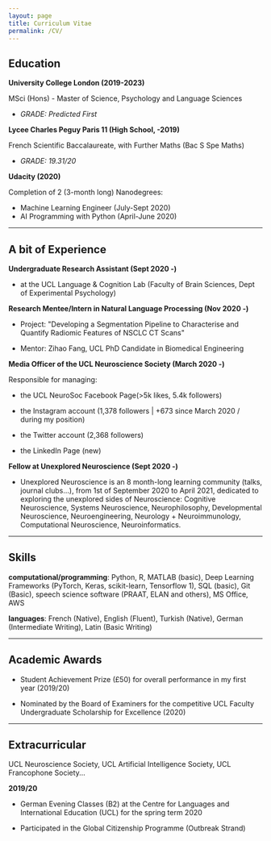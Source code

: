 ```yaml
---
layout: page
title: Curriculum Vitae
permalink: /CV/
---
```



## Education

**University College London (2019-2023)**

MSci (Hons) - Master of Science, Psychology and Language Sciences

- *GRADE: Predicted First*

**Lycee Charles Peguy Paris 11 (High School, -2019)**

French Scientific Baccalaureate, with Further Maths (Bac S Spe Maths)

- *GRADE: 19.31/20*

**Udacity (2020)**

Completion of 2 (3-month long) Nanodegrees:

- Machine Learning Engineer (July-Sept 2020)
- AI Programming with Python (April-June 2020)

---
## A bit of Experience

**Undergraduate Research Assistant (Sept 2020 -)**

- at the UCL Language & Cognition Lab (Faculty of Brain Sciences, Dept of Experimental Psychology)


**Research Mentee/Intern in Natural Language Processing (Nov 2020 -)**

- Project: "Developing a Segmentation Pipeline to Characterise and Quantify Radiomic Features of NSCLC CT Scans"

- Mentor: Zihao Fang, UCL PhD Candidate in Biomedical Engineering


**Media Officer of the UCL Neuroscience Society (March 2020 -)**

Responsible for managing:

- the UCL NeuroSoc Facebook Page(>5k likes, 5.4k followers)

- the Instagram account (1,378 followers | +673 since March 2020 / during my position)

- the Twitter account (2,368 followers)

- the LinkedIn Page (new)


**Fellow at Unexplored Neuroscience (Sept 2020 -)**

- Unexplored Neuroscience is an 8 month-long learning community (talks, journal clubs...), from 1st of September 2020 to April 2021, dedicated to exploring the unexplored sides of Neuroscience: Cognitive Neuroscience, Systems Neuroscience, Neurophilosophy, Developmental Neuroscience, Neuroengineering, Neurology + Neuroimmunology, Computational Neuroscience, Neuroinformatics.

---
## Skills
**computational/programming**: Python, R, MATLAB (basic), Deep Learning Frameworks (PyTorch, Keras, scikit-learn, Tensorflow 1), SQL (basic), Git (Basic), speech science software (PRAAT, ELAN and others), MS Office, AWS

**languages**: French (Native), English (Fluent), Turkish (Native), German (Intermediate Writing), Latin (Basic Writing)

---
## Academic Awards

- Student Achievement Prize (£50) for overall performance in my first year (2019/20)

- Nominated by the Board of Examiners for the competitive UCL Faculty Undergraduate Scholarship for Excellence (2020)

---
## Extracurricular


UCL Neuroscience Society, UCL Artificial Intelligence Society, UCL Francophone Society...

**2019/20**

- German Evening Classes (B2) at the Centre for Languages and International Education (UCL) for the spring term 2020

- Participated in the Global Citizenship Programme (Outbreak Strand) 
